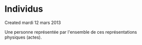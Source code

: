 Individus
=========
Created mardi 12 mars 2013

Une personne représentée par l'ensemble de ces représentations physiques (actes).
